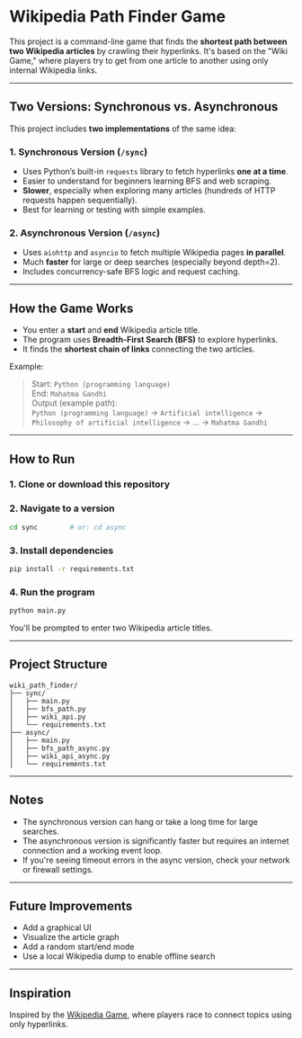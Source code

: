 # Wikipedia Path Finder Game

This project is a command-line game that finds the **shortest path between two Wikipedia articles** by crawling their hyperlinks. It's based on the "Wiki Game," where players try to get from one article to another using only internal Wikipedia links.

---

## Two Versions: Synchronous vs. Asynchronous

This project includes **two implementations** of the same idea:

### 1. Synchronous Version (`/sync`)
- Uses Python’s built-in `requests` library to fetch hyperlinks **one at a time**.
- Easier to understand for beginners learning BFS and web scraping.
- **Slower**, especially when exploring many articles (hundreds of HTTP requests happen sequentially).
- Best for learning or testing with simple examples.

### 2. Asynchronous Version (`/async`)
- Uses `aiohttp` and `asyncio` to fetch multiple Wikipedia pages **in parallel**.
- Much **faster** for large or deep searches (especially beyond depth=2).
- Includes concurrency-safe BFS logic and request caching.

---

## How the Game Works

- You enter a **start** and **end** Wikipedia article title.
- The program uses **Breadth-First Search (BFS)** to explore hyperlinks.
- It finds the **shortest chain of links** connecting the two articles.

Example:

> Start: `Python (programming language)`  
> End: `Mahatma Gandhi`  
> Output (example path):  
> `Python (programming language)` → `Artificial intelligence` → `Philosophy of artificial intelligence` → … → `Mahatma Gandhi`

---

## How to Run

### 1. Clone or download this repository

### 2. Navigate to a version

```bash
cd sync        # or: cd async
```

### 3. Install dependencies

```bash
pip install -r requirements.txt
```

### 4. Run the program

```bash
python main.py
```

You'll be prompted to enter two Wikipedia article titles.

---

## Project Structure

```
wiki_path_finder/
├── sync/
│   ├── main.py
│   ├── bfs_path.py
│   ├── wiki_api.py
│   └── requirements.txt
├── async/
│   ├── main.py
│   ├── bfs_path_async.py
│   ├── wiki_api_async.py
│   └── requirements.txt
```

---

## Notes

- The synchronous version can hang or take a long time for large searches.
- The asynchronous version is significantly faster but requires an internet connection and a working event loop.
- If you're seeing timeout errors in the async version, check your network or firewall settings.

---

## Future Improvements

- Add a graphical UI
- Visualize the article graph
- Add a random start/end mode
- Use a local Wikipedia dump to enable offline search

---

## Inspiration

Inspired by the [Wikipedia Game](https://en.wikipedia.org/wiki/Wikipedia:Wiki_Game), where players race to connect topics using only hyperlinks.
